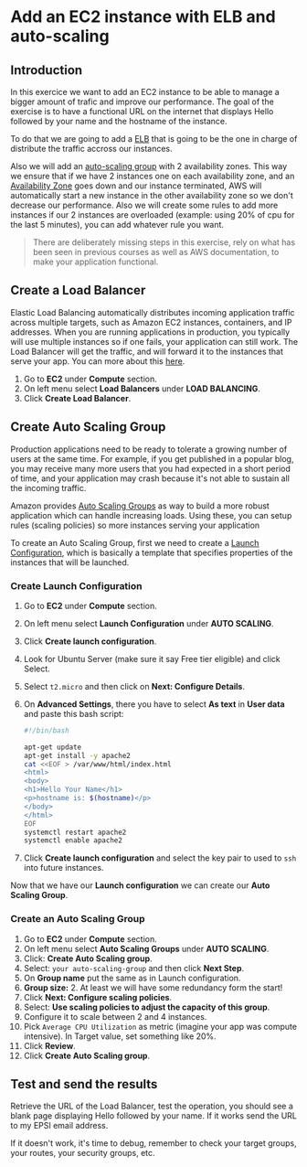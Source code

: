 # Add an EC2 instance with ELB and auto-scaling

## Introduction

In this exercice we want to add an EC2 instance to be able to manage a bigger amount of trafic and improve our performance. The goal of the exercise is to have a functional URL on the internet that displays Hello followed by your name and the hostname of the instance.

To do that we are going to add a [ELB](https://aws.amazon.com/elasticloadbalancing/) that is going to be the one in charge of distribute the traffic accross our instances.

Also we will add an [auto-scaling group](https://aws.amazon.com/documentation/autoscaling/) with 2 availability zones.
This way we ensure that if we have 2 instances one on each availability zone, and an [Availability Zone](http://docs.aws.amazon.com/AWSEC2/latest/UserGuide/using-regions-availability-zones.html#concepts-regions-availability-zones) goes down and our instance terminated, AWS will automatically start a new instance in the other availability zone so we don't decrease our performance.
Also we will create some rules to add more instances if our 2 instances are overloaded (example: using 20% of cpu for the last 5 minutes), you can add whatever rule you want.

> There are deliberately missing steps in this exercise, rely on what has been seen in previous courses as well as AWS documentation, to make your application functional.

## Create a Load Balancer

Elastic Load Balancing automatically distributes incoming application traffic across multiple targets, such as Amazon EC2 instances, containers, and IP addresses. When you are running applications in production, you typically will use multiple instances so if one fails, your application can still work. The Load Balancer will get the traffic, and will forward it to the instances that serve your app. You can more about this [here](https://aws.amazon.com/elasticloadbalancing/).

1. Go to **EC2** under **Compute** section.
2. On left menu select **Load Balancers** under **LOAD BALANCING**.
3. Click **Create Load Balancer**.

## Create Auto Scaling Group

Production applications need to be ready to tolerate a growing number of users at the same time. For example, if you get published in a popular blog, you may receive many more users that you had expected in a short period of time, and your application may crash because it's not able to sustain all the incoming traffic.

Amazon provides [Auto Scaling Groups](https://docs.aws.amazon.com/autoscaling/latest/userguide/AutoScalingGroup.html) as way to build a more robust application which can handle increasing loads. Using these, you can setup rules (scaling policies) so more instances serving your application

To create an Auto Scaling Group, first we need to create a [Launch Configuration](http://docs.aws.amazon.com/autoscaling/latest/userguide/LaunchConfiguration.html), which is basically a template that specifies properties of the instances that will be launched.

### Create Launch Configuration

1. Go to **EC2** under **Compute** section.
2. On left menu select **Launch Configuration** under **AUTO SCALING**.
3. Click **Create launch configuration**.
4. Look for Ubuntu Server (make sure it say Free tier eligible) and click Select.
5. Select `t2.micro` and then click on **Next: Configure Details**.
6. On **Advanced Settings**, there you have to select **As text** in **User data** and paste this bash script:

    ```sh
    #!/bin/bash

    apt-get update
    apt-get install -y apache2
    cat <<EOF > /var/www/html/index.html
    <html>
    <body>
    <h1>Hello Your Name</h1>
    <p>hostname is: $(hostname)</p>
    </body>
    </html>
    EOF
    systemctl restart apache2
    systemctl enable apache2
    ```

7. Click **Create launch configuration** and select the key pair to used to `ssh` into future instances.

Now that we have our **Launch configuration** we can create our **Auto Scaling Group**.

### Create an Auto Scaling Group

1. Go to **EC2** under **Compute** section.
2. On left menu select **Auto Scaling Groups** under **AUTO SCALING**.
3. Click: **Create Auto Scaling group**.
4. Select: `your auto-scaling-group` and then click **Next Step**.
5. On **Group name** put the same as in Launch configuration.
6. **Group size:** 2. At least we will have some redundancy form the start!
7. Click **Next: Configure scaling policies**.
8. Select: **Use scaling policies to adjust the capacity of this group**.
9. Configure it to scale between 2 and 4 instances.
10. Pick `Average CPU Utilization` as metric (imagine your app was compute intensive). In Target value, set something like 20%.
11. Click **Review**.
12. Click **Create Auto Scaling group**.

## Test and send the results

Retrieve the URL of the Load Balancer, test the operation, you should see a blank page displaying Hello followed by your name. If it works send the URL to my EPSI email address.

If it doesn't work, it's time to debug, remember to check your target groups, your routes, your security groups, etc.
